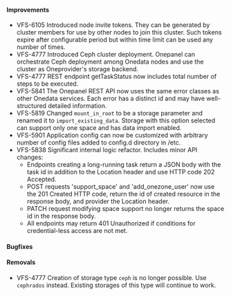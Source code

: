 #### Improvements

* VFS-6105 Introduced node invite tokens. They can be generated by cluster
  members for use by other nodes to join this cluster. Such tokens expire
  after configurable period but within time limit can be used any number
  of times.
* VFS-4777 Introduced Ceph cluster deployment. Onepanel can orchestrate
  Ceph deployment among Onedata nodes and use the cluster as Oneprovider's
  storage backend.
* VFS-4777 REST endpoint getTaskStatus now includes total number of steps to be
  executed.
* VFS-5841 The Onepanel REST API now uses the same error classes as other
  Onedata services. Each error has a distinct id and may have well-structured
  detailed information.
* VFS-5819 Changed `mount_in_root` to be a storage parameter and renamed 
  it to `import_existing_data`. Storage with this option selected can support 
  only one space and has data import enabled.
* VFS-5901 Application config can now be customized with arbitrary number
  of config files added to config.d directory in /etc.
* VFS-5838 Significant internal logic refactor. Includes minor API changes:
    * Endpoints creating a long-running task return a JSON body with the task id
      in addition to the Location header and use HTTP code 202 Accepted.
    * POST requests 'support_space' and 'add_onezone_user' now use
      the 201 Created HTTP code, return the id of created resource
      in the response body, and provider the Location header.
    * PATCH request modifying space support no longer returns the space id
      in the response body.
    * All endpoints may return 401 Unauthorized if conditions for
      credential-less access are not met.


#### Bugfixes


#### Removals

* VFS-4777 Creation of storage type `ceph` is no longer possible. Use `cephrados`
  instead. Existing storages of this type will continue to work.
